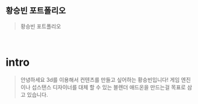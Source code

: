 ## 황승빈 포트폴리오

>황승빈 포트폴리오

<br>

# intro

>안녕하세요 3d를 이용해서 컨텐츠를 만들고 싶어하는 황승빈입니다!
>게임 엔진이나 섭스탠스 디자이너를 대체 할 수 있는 블렌더 애드온을 만드는걸 목표로 삼고 있습니다.

<!--
**hwangnamon/hwangnamon** is a ✨ _special_ ✨ repository because its `README.md` (this file) appears on your GitHub profile.

Here are some ideas to get you started:

- 🔭 I’m currently working on ...
- 🌱 I’m currently learning ...
- 👯 I’m looking to collaborate on ...
- 🤔 I’m looking for help with ...
- 💬 Ask me about ...
- 📫 How to reach me: ...
- 😄 Pronouns: ...
- ⚡ Fun fact: ...
-->
